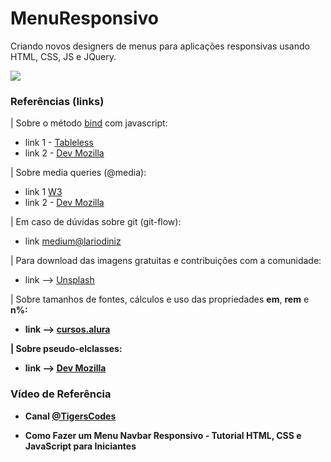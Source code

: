 # MenuResponsivo

Criando novos designers de menus para aplicações responsivas usando HTML, CSS, JS e JQuery.


![](https://github.com/rubenslyra/MenuResponsivo/blob/master/assets/screenshot-videomenu.gif)

### Referências (links)

| Sobre o método <a href="https://tableless.com.br/explorando-metodo-bind-em-javascript/">bind</a> com javascript:

- link 1 - <a href="https://tableless.com.br/explorando-metodo-bind-em-javascript/">Tableless</a>
- link 2 - <a href="https://developer.mozilla.org/pt-BR/docs/Web/JavaScript/Reference/Global_Objects/Function/bind"> Dev Mozilla</a>

| Sobre media queries (@media):

- link 1 <a href="https://www.w3.org/TR/mediaqueries-5/"> W3 </a>
- link 2 - <a href="https://developer.mozilla.org/pt-BR/docs/Web/CSS/Media_Queries/Using_media_queries"> Dev Mozilla</a>

| Em caso de dúvidas sobre git (git-flow):

- link <a href="https://medium.com/@lariodiniz/tutorial-git-com-git-flow-476ad906c8ae"> medium@lariodiniz</a>

| Para download das imagens gratuitas e contribuições com a comunidade:

- link --> <a href="https://unsplash.com/t/3d-renders">Unsplash</a>

| Sobre tamanhos de fontes, cálculos e uso das propriedades <b>em</b>, <b>rem</b> e <b>n%</n>:

- link --> <a href="https://cursos.alura.com.br/forum/topico-em-ou-rem-34821?gclid=CjwKCAjwzt6LBhBeEiwAbPGOgYgKf0z_g2YIjlSEXzbxRi4BvDkYRp8y4zEFyYEsQoG5BbG_Xxe-zhoCZS0QAvD_BwE">cursos.alura</a>

| Sobre pseudo-elclasses:

- link --> <a href="https://developer.mozilla.org/pt-BR/docs/Web/CSS/:nth-child"> Dev Mozilla</a>

### Vídeo de Referência

- Canal <a href="https://www.youtube.com/watch?v=bHRXRYTppHM"> @TigersCodes </a>

- <i class="fas fa-play-circle"></i> Como Fazer um Menu Navbar Responsivo - Tutorial HTML, CSS e JavaScript para Iniciantes

<link rel="stylesheet" href="https://use.fontawesome.com/releases/v5.6.1/css/all.css" integrity="sha384-gfdkjb5BdAXd+lj+gudLWI+BXq4IuLW5IT+brZEZsLFm++aCMlF1V92rMkPaX4PP" crossorigin="anonymous">


